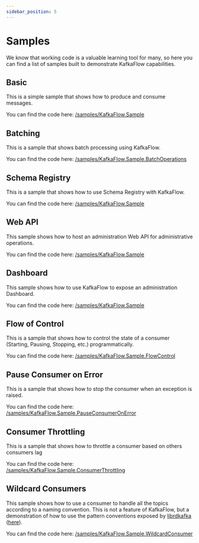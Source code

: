```yaml
---
sidebar_position: 5
---
```


# Samples

We know that working code is a valuable learning tool for many, so here you can find a list of samples built to demonstrate KafkaFlow capabilities.

## Basic

This is a simple sample that shows how to produce and consume messages.

You can find the code here: [/samples/KafkaFlow.Sample](https://github.com/Farfetch/kafkaflow/tree/master/samples/KafkaFlow.Sample)

## Batching

This is a sample that shows batch processing using KafkaFlow.

You can find the code here: [/samples/KafkaFlow.Sample.BatchOperations](https://github.com/Farfetch/kafkaflow/tree/master/samples/KafkaFlow.Sample.BatchOperations)

## Schema Registry

This is a sample that shows how to use Schema Registry with KafkaFlow.

You can find the code here: [/samples/KafkaFlow.Sample](https://github.com/Farfetch/kafkaflow/tree/master/samples/KafkaFlow.Sample.SchemaRegistry)

## Web API

This sample shows how to host an administration Web API for administrative operations.

You can find the code here: [/samples/KafkaFlow.Sample](https://github.com/Farfetch/kafkaflow/tree/master/samples/KafkaFlow.Sample.WebApi)

## Dashboard

This sample shows how to use KafkaFlow to expose an administration Dashboard.

You can find the code here: [/samples/KafkaFlow.Sample](https://github.com/Farfetch/kafkaflow/tree/master/samples/KafkaFlow.Sample.Dashboard)

## Flow of Control

This is a sample that shows how to control the state of a consumer (Starting, Pausing, Stopping, etc.) programmatically.

You can find the code here: [/samples/KafkaFlow.Sample.FlowControl](https://github.com/Farfetch/kafkaflow/tree/master/samples/KafkaFlow.Sample.FlowControl)

## Pause Consumer on Error

This is a sample that shows how to stop the consumer when an exception is raised.

You can find the code here: [/samples/KafkaFlow.Sample.PauseConsumerOnError](https://github.com/Farfetch/kafkaflow/tree/master/samples/KafkaFlow.Sample.PauseConsumerOnError)

## Consumer Throttling

This is a sample that shows how to throttle a consumer based on others consumers lag

You can find the code here: [/samples/KafkaFlow.Sample.ConsumerThrottling](https://github.com/Farfetch/kafkaflow/tree/master/samples/KafkaFlow.Sample.ConsumerThrottling)

## Wildcard Consumers

This sample shows how to use a consumer to handle all the topics according to a naming convention. This is not a feature of KafkaFlow, but a demonstration of how to use the pattern conventions exposed by [librdkafka](https://github.com/confluentinc/librdkafka/tree/95a542c87c61d2c45b445f91c73dd5442eb04f3c) ([here](https://github.com/confluentinc/librdkafka/blob/95a542c87c61d2c45b445f91c73dd5442eb04f3c/src-cpp/rdkafkacpp.h#L2681)).

You can find the code here: [/samples/KafkaFlow.Sample.WildcardConsumer](https://github.com/Farfetch/kafkaflow/tree/master/samples/KafkaFlow.Sample.WildcardConsumer)